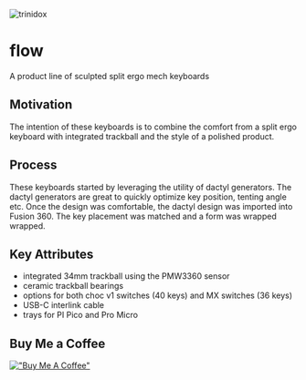 ![trinidox](https://raw.githubusercontent.com/jsallan/flow/main/images/20230623_180005~2.jpg) 

# flow
A product line of sculpted split ergo mech keyboards

## Motivation
The intention of these keyboards is to combine the comfort from a split ergo keyboard with integrated trackball and the style of a polished product. 

## Process
These keyboards started by leveraging the utility of dactyl generators. The dactyl generators are great to quickly optimize key position, tenting angle etc. Once the design was comfortable, the dactyl design was imported into Fusion 360. The key placement was matched and a form was wrapped wrapped. 

## Key Attributes
- integrated 34mm trackball using the PMW3360 sensor
- ceramic trackball bearings
- options for both choc v1 switches (40 keys) and MX switches (36 keys)
- USB-C interlink cable
- trays for PI Pico and Pro Micro

## Buy Me a Coffee

[!["Buy Me A Coffee"](https://www.buymeacoffee.com/assets/img/custom_images/orange_img.png)](https://bmc.link/jsallan)


